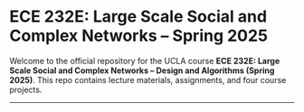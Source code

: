 # ECE 232E: Large Scale Social and Complex Networks – Spring 2025

Welcome to the official repository for the UCLA course **ECE 232E: Large Scale Social and Complex Networks – Design and Algorithms (Spring 2025)**. This repo contains lecture materials, assignments, and four course projects.

---


